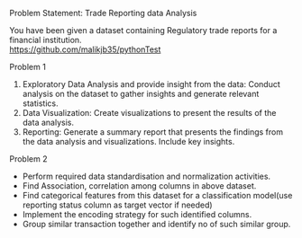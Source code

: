 Problem Statement: Trade Reporting data Analysis 
 
You have been given a dataset containing Regulatory trade reports for a financial institution.  
https://github.com/malikjb35/pythonTest
 
Problem 1 
1.	Exploratory Data Analysis and provide insight from the data: Conduct analysis on the dataset to gather insights and generate relevant statistics.  
2.	Data Visualization: Create visualizations to present the results of the data analysis.  
3.	Reporting: Generate a summary report that presents the findings from the data analysis and visualizations. Include key insights. 
 
Problem 2 
-	Perform required data standardisation and normalization activities.  
-	Find Association, correlation among columns in above dataset. 
-	Find categorical features from this dataset for a classification model(use reporting status column as target vector if needed) 
-	Implement the encoding strategy for such identified columns. 
-	Group similar transaction together and identify no of such similar group.
